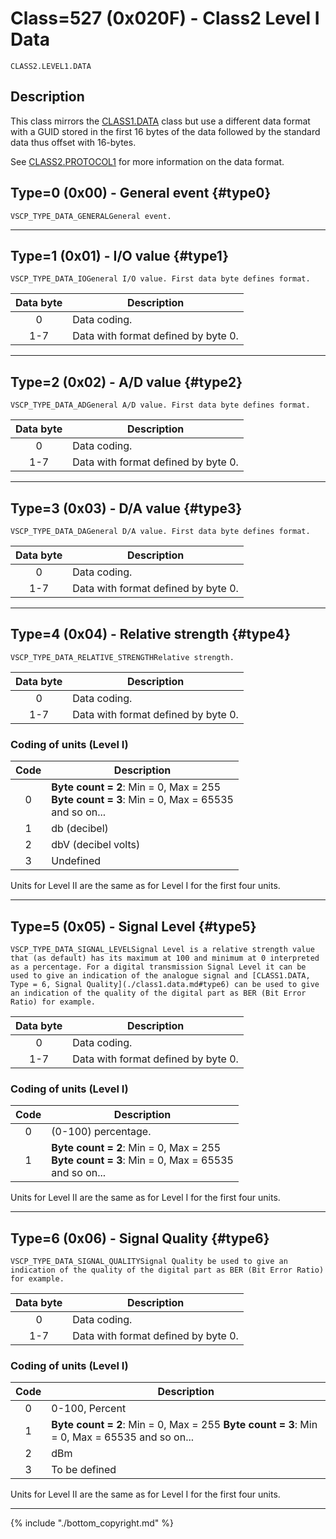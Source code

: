 # Class=527 (0x020F) - Class2 Level I Data

    CLASS2.LEVEL1.DATA

## Description

This class mirrors the [CLASS1.DATA](./class1.data.md) class but use a different data format with a GUID stored in the first 16 bytes of the data followed by the standard data thus offset with 16-bytes.

See [CLASS2.PROTOCOL1](./class2.protocol1.md) for more information on the data format.
## Type=0 (0x00) - General event {#type0}
    VSCP_TYPE_DATA_GENERALGeneral event.



----

## Type=1 (0x01) - I/O value {#type1}
    VSCP_TYPE_DATA_IOGeneral I/O value. First data byte defines format. 

 | Data byte | Description                         | 
 | :---------: | -----------                       | 
 | 0         | Data coding.                        | 
 | 1-7       | Data with format defined by byte 0. | 


----

## Type=2 (0x02) - A/D value {#type2}
    VSCP_TYPE_DATA_ADGeneral A/D value. First data byte defines format. 

 | Data byte | Description                         | 
 | :---------: | -----------                       | 
 | 0         | Data coding.                        | 
 | 1-7       | Data with format defined by byte 0. | 


----

## Type=3 (0x03) - D/A value {#type3}
    VSCP_TYPE_DATA_DAGeneral D/A value. First data byte defines format. 

 | Data byte | Description                         | 
 | :---------: | -----------                       | 
 | 0         | Data coding.                        | 
 | 1-7       | Data with format defined by byte 0. | 


----

## Type=4 (0x04) - Relative strength {#type4}
    VSCP_TYPE_DATA_RELATIVE_STRENGTHRelative strength.  

 | Data byte | Description                         | 
 | :---------: | -----------                       | 
 | 0         | Data coding.                        | 
 | 1-7       | Data with format defined by byte 0. | 

### Coding of units (Level I)

 | Code | Description  | 
 | :----: | ----------- | 
 | 0    | **Byte count = 2**: Min = 0, Max = 255 <br> **Byte count = 3**: Min = 0, Max = 65535 <br> and so on... | 
 | 1    | db (decibel) | 
 | 2    | dbV (decibel volts) | 
 | 3    | Undefined | 

Units for Level II are the same as for Level I for the first four units.


----

## Type=5 (0x05) - Signal Level {#type5}
    VSCP_TYPE_DATA_SIGNAL_LEVELSignal Level is a relative strength value that (as default) has its maximum at 100 and minimum at 0 interpreted as a percentage. For a digital transmission Signal Level it can be used to give an indication of the analogue signal and [CLASS1.DATA, Type = 6, Signal Quality](./class1.data.md#type6) can be used to give an indication of the quality of the digital part as BER (Bit Error Ratio) for example.

 | Data byte | Description                         | 
 | :---------: | -----------                         | 
 | 0         | Data coding.                        | 
 | 1-7       | Data with format defined by byte 0. | 

### Coding of units (Level I)
 | Code | Description                                                                                        | 
 | :----: | -----------                                                                                        | 
 | 0    | (0-100) percentage.                                                                               | 
 | 1    | **Byte count = 2**: Min = 0, Max = 255<br>**Byte count = 3**: Min = 0, Max = 65535<br>  and so on... | 


Units for Level II are the same as for Level I for the first four units.


----

## Type=6 (0x06) - Signal Quality {#type6}
    VSCP_TYPE_DATA_SIGNAL_QUALITYSignal Quality be used to give an indication of the quality of the digital part as BER (Bit Error Ratio) for example.

 | Data byte | Description                         |
 | :---------: | -----------                       |
 | 0         | Data coding.                        |
 | 1-7       | Data with format defined by byte 0. |

### Coding of units (Level I)

 | Code | Description                                                                                        |
 | :----: | -----------                                                                                        |
 | 0    | 0-100, Percent                                                                                     |
 | 1    | **Byte count = 2**: Min = 0, Max = 255  **Byte count = 3**: Min = 0, Max = 65535  and so on... |
 | 2    | dBm  |
 | 3    | To be defined |

Units for Level II are the same as for Level I for the first four units.


----

{% include "./bottom_copyright.md" %}